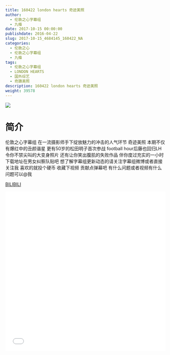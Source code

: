 ```yaml
---
title: 160422 london hearts 奇迹美照
author: 
  - 伦敦之心字幕组
  - 九條
date: 2017-10-15 00:00:00
publishdate: 2016-04-22
slug: 2017-10-15_4684145_160422_NA
categories: 
  - 伦敦之心
  - 伦敦之心字幕组
  - 九條
tags: 
  - 伦敦之心字幕组
  - LONDON HEARTS
  - 国外综艺
  - 奇蹟美照
description: 160422 london hearts 奇迹美照
weight: 39578
---
```


![](https://i.imgur.com/PjpEoOo.jpg)

# 简介  
伦敦之心字幕组 在一流摄影师手下绽放魅力的冲击的人气环节 奇迹美照 本期不仅有爆红中的丑颜谐星 更有50岁的松田明子首次参战 football hour后藤也回归LH 令你不禁尖叫的大变身照片 还有让你笑出腹肌的失败作品 伴你度过充实的一小时 
下载地址在男女纠察队贴吧 想了解字幕组更新动态的请关注字幕组微博或者直接关注我 喜欢的就投个硬币 收藏下视频 贡献点弹幕吧
有什么问题或者视频有什么问题可以@我

  [BILIBILI](https://www.bilibili.com/video/av4684145/)


  <iframe src="//www.bilibili.com/html/html5player.html?cid=7599126&aid=4684145" width="100%" height="500" frameborder="0" allowfullscreen="allowfullscreen"></iframe>
